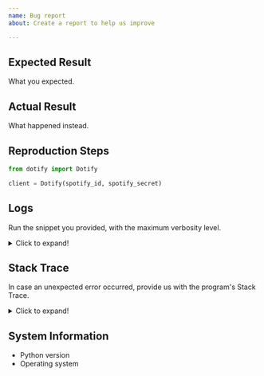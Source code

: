 ```yaml
---
name: Bug report
about: Create a report to help us improve

---
```


## Expected Result

What you expected.

## Actual Result

What happened instead.

## Reproduction Steps

```python
from dotify import Dotify

client = Dotify(spotify_id, spotify_secret)

```

## Logs

Run the snippet you provided, with the maximum verbosity level.

<details>
  <summary>Click to expand!</summary>

  <pre>
    <code>
        PASTE_THE_LOGS_HERE
    </code>
  </pre>
</details>

## Stack Trace

In case an unexpected error occurred, provide us with the program's Stack Trace.

<details>
  <summary>Click to expand!</summary>

  <pre>
    <code>
        PASTE_THE_STACK_TRACE_HERE
    </code>
  </pre>
</details>

## System Information

- Python version
- Operating system

